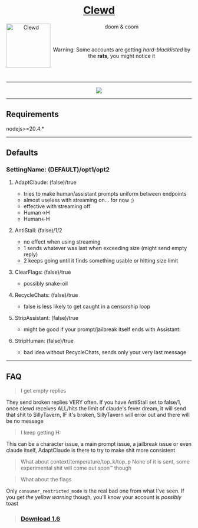 <div align="center">
<a href="https://gitgud.io/ahsk/clewd/">
<h1>Clewd</h1>
  <img
    height="120"
    width="120"
    alt="Clewd"
    title="Clewd"
    src="https://gitgud.io/ahsk/clewd/-/raw/master/logo.png"
    align="left"
  />
</a>

doom & coom

<br>

Warning: Some accounts are getting _hard-blacklisted_ by the **rats**, you might notice it

<br>
<br>
<hr>
<a href="https://gitgud.io/ahsk/clewd/-/archive/1.6/clewd-1.6.zip">
   <img src="https://gitgud.io/ahsk/clewd/-/raw/1.6/program.png">
</a>
<hr>

</div>

## Requirements

nodejs>=20.4.*

---

## Defaults

### SettingName: (DEFAULT)/opt1/opt2

 1. AdaptClaude: (false)/true
    * tries to make human/assistant prompts uniform between endpoints
    * almost useless with streaming on... for now ;)
    * effective with streaming off
    * Human->H
    * Human<-H

 2. AntiStall: (false)/1/2
    * no effect when using streaming
    * 1 sends whatever was last when exceeding size (might send empty reply)
    * 2 keeps going until it finds something usable or hitting size limit

 3. ClearFlags: (false)/true
    * possibly snake-oil

 4. RecycleChats: (false)/true
    * false is less likely to get caught in a censorship loop

 5. StripAssistant: (false)/true
    * might be good if your prompt/jailbreak itself ends with Assistant: 

 6. StripHuman: (false)/true
    * bad idea without RecycleChats, sends only your very last message

---

## FAQ
> I get empty replies

They send broken replies VERY often. If you have AntiStall set to false/1, once clewd receives ALL/hits the limit of claude's fever dream, it will send that shit to SillyTavern, IF it's broken, SillyTavern will error out and there will be no message

> I keep getting H:

This can be a character issue, a main prompt issue, a jailbreak issue or even claude itself, AdaptClaude is there to try to make shit more consistent

> What about context/temperature/top_k/top_p
None of it is sent, some experimental shit will come out soon™ though

> What about the flags

Only `consumer_restricted_mode` is the real bad one from what I've seen. If you get *the yellow warning* though, you'll know your account is *possibly* toast

> ### [Download 1.6](https://gitgud.io/ahsk/clewd/-/archive/1.6/clewd-1.6.zip)